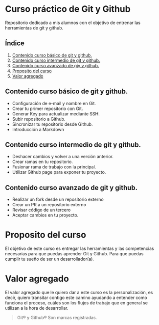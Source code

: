 # Curso práctico de Git y Github
Repositorio dedicado a mis alumnos con el objetivo de entrenar las herramientas de git y github.

## Índice
1. [Contenido curso básico de git y github.](#contenido-curso-básico-de-git-y-github)
2. [Contenido curso intermedio de git y github.](#contenido-curso-intermedio-de-git-y-github)
3. [Contenido curso avanzado de giy y github.](#contenido-curso-avanzado-de-giy-y-github)
4. [Proposito del curso](#proposito-del-curso)
5. [Valor agregado](#valor-agregado)


## Contenido curso básico de git y github.

- Configuración de e-mail y nombre en Git.
- Crear tu primer repositorio con Git.
- Generar Key para actualizar mediante SSH.
- Subir repositorio a Github.
- Sincronizar tu repositorio desde Github.
- Introducción a Markdown

## Contenido curso intermedio de git y github.

- Deshacer cambios y volver a una versión anterior.
- Crear ramas en tu repositorio.
- Fusionar rama de trabajo con la principal.
- Utilizar Github page para exponer tu proyecto.

## Contenido curso avanzado de git y github.

- Realizar un fork desde un repositorio externo
- Crear un PR a un repositorio externo
- Revisar código de un tercero
- Aceptar cambios en tu proyecto.

# Proposito del curso
El objetivo de este curso es entregar las herramientas y las competencias necesarias para que puedas aprender Git y Github. Para que puedas cumplir tu sueño de ser un desarrollador(a).

# Valor agregado
El valor agregado que le quiero dar a este curso es la personalización, es decir, quiero transitar contigo este camino ayudando a entender como funciona el proceso, cuáles son los flujos de trabajo que en general se utilizan a la hora de desarrollar.

>Git® y Github® Son marcas registradas.